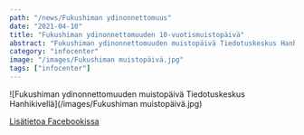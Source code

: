 ```yaml
---
path: "/news/Fukushiman ydinonnettomuus"
date: "2021-04-10"
title: "Fukushiman ydinonnettomuuden 10-vuotismuistopäivä"
abstract: "Fukushiman ydinonnettomuuden muistopäivä Tiedotuskeskus Hanhikivellä"
category: "infocenter"
image: "/images/Fukushiman muistopäivä.jpg"
tags: ["infocenter"]
---
```


![Fukushiman ydinonnettomuuden muistopäivä Tiedotuskeskus Hanhikivellä](/images/Fukushiman muistopäivä.jpg)

[Lisätietoa Facebookissa](https://www.facebook.com/InformationCenterHanhikivi/photos/a.554554321565554/1376753016012343)


